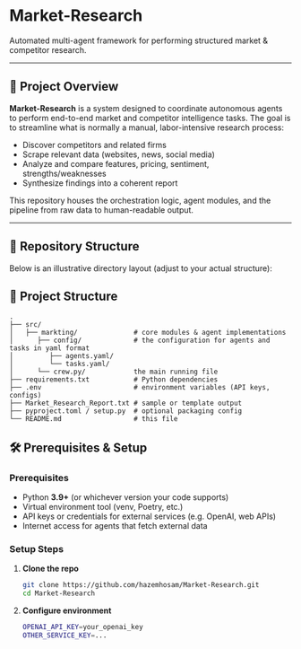 # Market-Research

Automated multi-agent framework for performing structured market & competitor research.

---

## 📖 Project Overview

**Market-Research** is a system designed to coordinate autonomous agents to perform end-to-end market and competitor intelligence tasks. The goal is to streamline what is normally a manual, labor-intensive research process:

- Discover competitors and related firms  
- Scrape relevant data (websites, news, social media)  
- Analyze and compare features, pricing, sentiment, strengths/weaknesses  
- Synthesize findings into a coherent report  

This repository houses the orchestration logic, agent modules, and the pipeline from raw data to human-readable output.

---

## 🧩 Repository Structure

Below is an illustrative directory layout (adjust to your actual structure):

## 📂 Project Structure

```text
.
├── src/
│   ├── markting/              # core modules & agent implementations
│      ├── config/             # the configuration for agents and tasks in yaml format
│         ├── agents.yaml/                
│         └── tasks.yaml/
│      └── crew.py/            the main running file                   
├── requirements.txt           # Python dependencies
├── .env                       # environment variables (API keys, configs)
├── Market_Research_Report.txt # sample or template output
├── pyproject.toml / setup.py  # optional packaging config
└── README.md                  # this file
```

## 🛠 Prerequisites & Setup

### Prerequisites

- Python **3.9+** (or whichever version your code supports)  
- Virtual environment tool (venv, Poetry, etc.)  
- API keys or credentials for external services (e.g. OpenAI, web APIs)  
- Internet access for agents that fetch external data  

### Setup Steps

1. **Clone the repo**

   ```bash
   git clone https://github.com/hazemhosam/Market-Research.git
   cd Market-Research

 2. **Configure environment**

      ```bash
      OPENAI_API_KEY=your_openai_key
      OTHER_SERVICE_KEY=...
      

